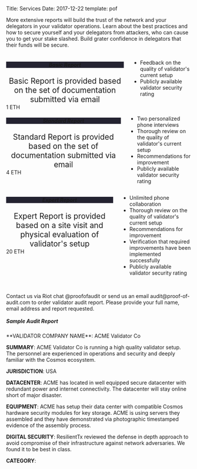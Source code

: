 Title: Services
Date: 2017-12-22
template: pof

<link rel="stylesheet" href="https://cdnjs.cloudflare.com/ajax/libs/font-awesome/4.7.0/css/font-awesome.min.css">
<section id="services">
<div class="container">
		More extensive reports will build the trust of the network and your delegators in your validator operations.
		Learn about the best practices and how to secure yourself and your delegators from attackers, who can cause you to get your stake slashed.  Build grater confidence in delegators that their funds will be secure.<br><br>
<div class="row" style="margin-bottom:2rem">
<div class="four columns">
<div class="box">
<h5 style="text-align:center; background-color:#242331;">Basic Report</h5>
<div style="text-align:center; font-size: 1.3rem;">
Basic Report is provided based on the set of documentation submitted via email</div>
<div class="wrapper">1 ETH</div>
</div><ul> 
	<li>
	<i class="fa fa-check"></i>
	<div class="li-contents">Feedback on the quality of validator's current setup</div>
	</li>
	<li>
	<i class="fa fa-check"></i>
	<div class="li-contents">Publicly available validator security rating</div>
	</li>
</ul>
</div>
<div class="four columns">
<div class="box">
<h5 style="text-align:center; background-color:#242331;">Standard Report</h5>
<div style="text-align:center; font-size: 1.3rem;">
Standard Report is provided based on the set of documentation submitted via email
</div>
<div class="wrapper">4 ETH</div>
</div>
	<ul>
		<li>
		<i class="fa fa-check"></i>
		<div class="li-contents">Two personalized phone interviews</div>
		</li>
		<li>
		<i class="fa fa-check"></i>
		<div class="li-contents">Thorough review on the quality of validator's current setup </div>
		</li>
		<li>
		<i class="fa fa-check"></i>
		<div class="li-contents">Recommendations for improvement</div>
		</li>
		<li>
		<i class="fa fa-check"></i>
		<div class="li-contents">Publicly available validator security rating</div>
		</li>
	</ul>
</div>

<div class="four columns">
<div class="box">
<h5 style="text-align:center; background-color:#242331">Expert Report</h5>
<div style="text-align:center; font-size: 1.3rem;">
Expert Report is provided based on a site visit and physical evaluation of validator's setup
</div>
<div class="wrapper">20 ETH</div>
</div>
	<ul>
		<li>
		<i class="fa fa-check"></i>
		<div class="li-contents">Unlimited phone collaboration</div>
		</li>
		<li>
		<i class="fa fa-check"></i>
		<div class="li-contents">Thorough review on the quality of validator's current setup</div>
		</li>
		<li>
		<i class="fa fa-check"></i>
		<div class="li-contents">Recommendations for improvement</div>
		</li>
		<li>
		<i class="fa fa-check"></i>
		<div class="li-contents">Verification that required improvements have been implemented successfully </div>
		</li>
		<li>
		<i class="fa fa-check"></i>
		<div class="li-contents">Publicly available validator security rating</div>
		</li>
	</ul>
</div>
</div>Contact us via Riot chat <span class="email">@proofofaudit</span> or send us an email <span class="email">audit@proof-of-audit.com</span> to order validator audit report. Please provide your full name, email address and report requested.

<div class="line"></div><br>

<h5 style="margin-top:0;">Sample Audit Report</h5>
**VALIDATOR COMPANY NAME**: ACME Validator Co

**SUMMARY**: ACME Validator Co is running a high quality validator setup. The personnel are experienced in operations and security and deeply familiar with the Cosmos ecosystem.

**JURISDICTION**: USA

**DATACENTER**: ACME has located in well equipped secure datacenter with redundant power and internet connectivity. The datacenter will stay online short of major disaster.

**EQUIPMENT**: ACME has setup their data center with compatible Cosmos hardware security modules for key storage. ACME is using servers they assembled and they have demonstrated via photographic timestamped evidence of the assembly process.
 

**DIGITAL SECURITY**: ResilientTx reviewed the defense in depth approach to avoid compromise of their infrastructure against network adversaries. We found it to be best in class.

**CATEGORY**: 
<i class="fa fa-star"></i>
<i class="fa fa-star"></i>
<i class="fa fa-star"></i>
<i class="fa fa-star"></i>
<i class="fa fa-star"></i>


</div> 
</section>
<div class="line"></div>




